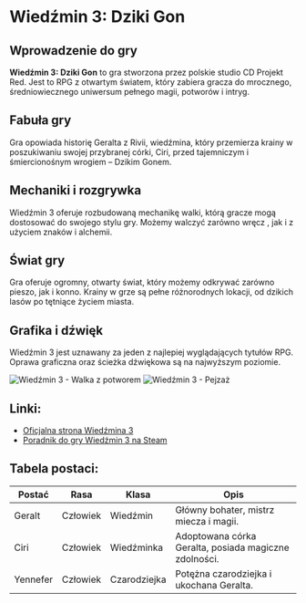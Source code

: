# Wiedźmin 3: Dziki Gon

## Wprowadzenie do gry

**Wiedźmin 3: Dziki Gon** to gra stworzona przez polskie studio CD Projekt Red. Jest to RPG z otwartym światem, który zabiera gracza do mrocznego, średniowiecznego uniwersum pełnego magii, potworów i intryg.

## Fabuła gry

Gra opowiada historię Geralta z Rivii, wiedźmina, który przemierza krainy w poszukiwaniu swojej przybranej córki, Ciri, przed tajemniczym i śmiercionośnym wrogiem – Dzikim Gonem.

## Mechaniki i rozgrywka

Wiedźmin 3 oferuje rozbudowaną mechanikę walki, którą gracze mogą dostosować do swojego stylu gry. Możemy walczyć zarówno wręcz , jak i z użyciem znaków i alchemii.

## Świat gry

Gra oferuje ogromny, otwarty świat, który możemy odkrywać zarówno pieszo, jak i konno. Krainy w grze są pełne różnorodnych lokacji, od dzikich lasów po tętniące życiem miasta.

## Grafika i dźwięk

Wiedźmin 3 jest uznawany za jeden z najlepiej wyglądających tytułów RPG. Oprawa graficzna oraz ścieżka dźwiękowa są na najwyższym poziomie.

![Wiedźmin 3 - Walka z potworem]([https://example.com/wiedzmin3_walka.jpg](https://www.google.pl/url?sa=i&url=https%3A%2F%2Fwww.dziennikwschodni.pl%2Fgry%2Fwiedzmin-3-dziki-gon-geralt-i-potwory-wideo%2Cn%2C1000017903.html&psig=AOvVaw1ZzCwhhZrGV0i4Qe0sHL3s&ust=1732964776478000&source=images&cd=vfe&opi=89978449&ved=0CBQQjRxqFwoTCNDK7oSzgYoDFQAAAAAdAAAAABAE))
![Wiedźmin 3 - Pejzaż]([https://example.com/wiedzmin3_pejzaz.jpg](https://www.google.pl/url?sa=i&url=https%3A%2F%2Fwww.gry-online.pl%2Fporadniki%2Fwiedzmin-3-dziki-gon%2Fsuper-turbo-lighting-mod%2Fz8198e1&psig=AOvVaw2dKqbMU2Ts67yfitwkDOv5&ust=1732964847293000&source=images&cd=vfe&opi=89978449&ved=0CBQQjRxqFwoTCOjphKOzgYoDFQAAAAAdAAAAABAE))

## Linki:
- [Oficjalna strona Wiedźmina 3](https://www.thewitcher.com/en/witcher3)
- [Poradnik do gry Wiedźmin 3 na Steam](https://store.steampowered.com/app/292030/The_Witcher_3_Wild_Hunt/)

## Tabela postaci:
| Postać        | Rasa         | Klasa      | Opis                                            |
|---------------|--------------|------------|------------------------------------------------|
| Geralt        | Człowiek     | Wiedźmin   | Główny bohater, mistrz miecza i magii.         |
| Ciri          | Człowiek     | Wiedźminka | Adoptowana córka Geralta, posiada magiczne zdolności. |
| Yennefer      | Człowiek     | Czarodziejka | Potężna czarodziejka i ukochana Geralta.      |
